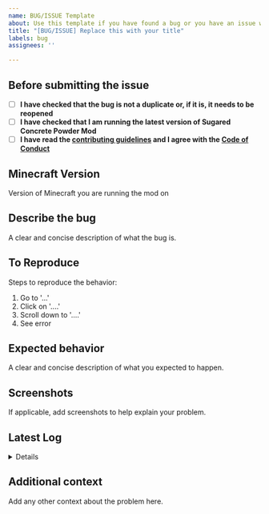 ```yaml
---
name: BUG/ISSUE Template
about: Use this template if you have found a bug or you have an issue with something.
title: "[BUG/ISSUE] Replace this with your title"
labels: bug
assignees: ''

---
```


## Before submitting the issue

- [ ] **I have checked that the bug is not a duplicate or, if it is, it needs to be reopened**
- [ ] **I have checked that I am running the latest version of Sugared Concrete Powder Mod**
- [ ] **I have read the [contributing guidelines](https://github.com/CERBON-MODS/Sugared-Concrete-Powder-FORGE/blob/master/CONTRIBUTING.md) and I agree with the [Code of Conduct](https://github.com/CERBON-MODS/Sugared-Concrete-Powder-FORGE/blob/master/CODE_OF_CONDUCT.md)**

## Minecraft Version
Version of Minecraft you are running the mod on

## Describe the bug
A clear and concise description of what the bug is.

## To Reproduce
Steps to reproduce the behavior:
1. Go to '...'
2. Click on '....'
3. Scroll down to '....'
4. See error

## Expected behavior
A clear and concise description of what you expected to happen.

## Screenshots
If applicable, add screenshots to help explain your problem.

## Latest Log

<details>

```
Please paste here the latest log (Open the folder where your Minecraft is installed and search for "logs" folder, open latest.log and paste it's content here). 
```

</details>

## Additional context
Add any other context about the problem here.
